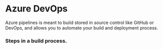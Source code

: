 # Azure DevOps

Azure pipelines is meant to build stored in source control like GitHub or DevOps, and allows you to automate your build and deployment process.

### Steps in a build process.
